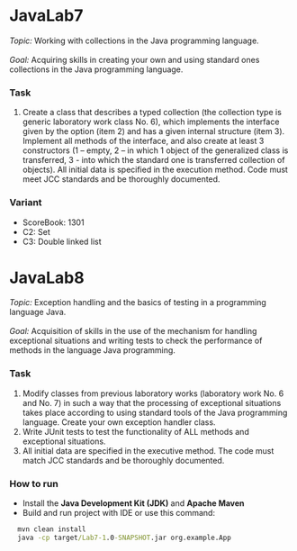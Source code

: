 # JavaLab7
*Topic:* 
Working with collections in the Java programming language.<br><br>
*Goal:*
Acquiring skills in creating your own and using standard ones collections in the Java programming language.

### Task
1. Create a class that describes a typed collection (the collection type is generic
laboratory work class No. 6), which implements the interface given by the option (item 2)
and has a given internal structure (item 3). Implement all methods of the interface, and
also create at least 3 constructors (1 – empty, 2 – in which
1 object of the generalized class is transferred, 3 - into which the standard one is transferred
collection of objects). All initial data is specified in the execution method. Code
must meet JCC standards and be thoroughly documented.

### Variant
- ScoreBook:  1301
- C2:  Set
- C3: Double linked list

# JavaLab8
*Topic:* 
Exception handling and the basics of testing in a programming language Java.<br><br>
*Goal:*
Acquisition of skills in the use of the mechanism for handling exceptional situations
and writing tests to check the performance of methods in the language
Java programming.

### Task
1. Modify classes from previous laboratory works (laboratory work No. 6
and No. 7) in such a way that the processing of exceptional situations takes place according to
using standard tools of the Java programming language. Create your own
exception handler class.
2. Write JUnit tests to test the functionality of ALL methods and
exceptional situations.
3. All initial data are specified in the executive method. The code must match
JCC standards and be thoroughly documented.


### How to run

- Install the **Java Development Kit (JDK)** and **Apache Maven**
- Build and run project with IDE or use this command:
```cmd
  mvn clean install
  java -cp target/Lab7-1.0-SNAPSHOT.jar org.example.App
```
